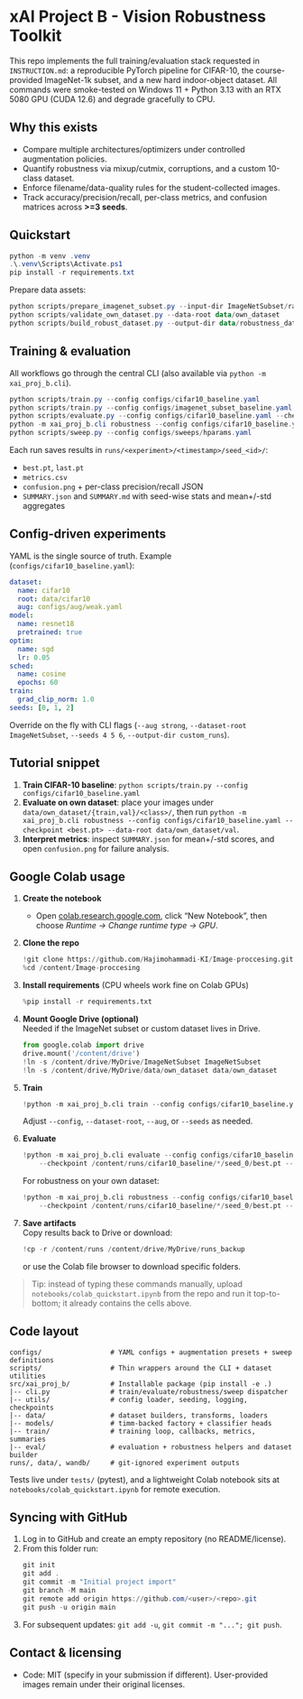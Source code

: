 ﻿# xAI Project B - Vision Robustness Toolkit

This repo implements the full training/evaluation stack requested in `INSTRUCTION.md`: a reproducible PyTorch pipeline for CIFAR-10, the course-provided ImageNet-1k subset, and a new hard indoor-object dataset. All commands were smoke-tested on Windows 11 + Python 3.13 with an RTX 5080 GPU (CUDA 12.6) and degrade gracefully to CPU.

## Why this exists
- Compare multiple architectures/optimizers under controlled augmentation policies.
- Quantify robustness via mixup/cutmix, corruptions, and a custom 10-class dataset.
- Enforce filename/data-quality rules for the student-collected images.
- Track accuracy/precision/recall, per-class metrics, and confusion matrices across **>=3 seeds**.

## Quickstart
```powershell
python -m venv .venv
.\.venv\Scripts\Activate.ps1
pip install -r requirements.txt
```
Prepare data assets:
```powershell
python scripts/prepare_imagenet_subset.py --input-dir ImageNetSubset/raw --output-dir ImageNetSubset
python scripts/validate_own_dataset.py --data-root data/own_dataset
python scripts/build_robust_dataset.py --output-dir data/robustness_dataset --samples-per-class 400
```

## Training & evaluation
All workflows go through the central CLI (also available via `python -m xai_proj_b.cli`).
```powershell
python scripts/train.py --config configs/cifar10_baseline.yaml
python scripts/train.py --config configs/imagenet_subset_baseline.yaml --aug strong --dataset-root ImageNetSubset
python scripts/evaluate.py --config configs/cifar10_baseline.yaml --checkpoint runs/cifar10_baseline/*/seed_0/best.pt --dataset cifar10
python -m xai_proj_b.cli robustness --config configs/cifar10_baseline.yaml --checkpoint runs/cifar10_baseline/*/seed_0/best.pt --data-root data/own_dataset
python scripts/sweep.py --config configs/sweeps/hparams.yaml
```
Each run saves results in `runs/<experiment>/<timestamp>/seed_<id>/`:
- `best.pt`, `last.pt`
- `metrics.csv`
- `confusion.png` + per-class precision/recall JSON
- `SUMMARY.json` and `SUMMARY.md` with seed-wise stats and mean+/-std aggregates

## Config-driven experiments
YAML is the single source of truth. Example (`configs/cifar10_baseline.yaml`):
```yaml
dataset:
  name: cifar10
  root: data/cifar10
  aug: configs/aug/weak.yaml
model:
  name: resnet18
  pretrained: true
optim:
  name: sgd
  lr: 0.05
sched:
  name: cosine
  epochs: 60
train:
  grad_clip_norm: 1.0
seeds: [0, 1, 2]
```
Override on the fly with CLI flags (`--aug strong`, `--dataset-root ImageNetSubset`, `--seeds 4 5 6`, `--output-dir custom_runs`).

## Tutorial snippet
1. **Train CIFAR-10 baseline**: `python scripts/train.py --config configs/cifar10_baseline.yaml`
2. **Evaluate on own dataset**: place your images under `data/own_dataset/{train,val}/<class>/`, then run `python -m xai_proj_b.cli robustness --config configs/cifar10_baseline.yaml --checkpoint <best.pt> --data-root data/own_dataset/val`.
3. **Interpret metrics**: inspect `SUMMARY.json` for mean+/-std scores, and open `confusion.png` for failure analysis.

## Google Colab usage
1. **Create the notebook**  
   - Open [colab.research.google.com](https://colab.research.google.com), click “New Notebook”, then choose *Runtime → Change runtime type → GPU*.

2. **Clone the repo**
   ```python
   !git clone https://github.com/Hajimohammadi-KI/Image-proccesing.git
   %cd /content/Image-proccesing
   ```

3. **Install requirements** (CPU wheels work fine on Colab GPUs)
   ```python
   %pip install -r requirements.txt
   ```

4. **Mount Google Drive (optional)**  
   Needed if the ImageNet subset or custom dataset lives in Drive.
   ```python
   from google.colab import drive
   drive.mount('/content/drive')
   !ln -s /content/drive/MyDrive/ImageNetSubset ImageNetSubset
   !ln -s /content/drive/MyDrive/data/own_dataset data/own_dataset
   ```

5. **Train**
   ```python
   !python -m xai_proj_b.cli train --config configs/cifar10_baseline.yaml --output-dir /content/runs
   ```
   Adjust `--config`, `--dataset-root`, `--aug`, or `--seeds` as needed.

6. **Evaluate**
   ```python
   !python -m xai_proj_b.cli evaluate --config configs/cifar10_baseline.yaml \
       --checkpoint /content/runs/cifar10_baseline/*/seed_0/best.pt --dataset cifar10
   ```
   For robustness on your own dataset:
   ```python
   !python -m xai_proj_b.cli robustness --config configs/cifar10_baseline.yaml \
       --checkpoint /content/runs/cifar10_baseline/*/seed_0/best.pt --data-root data/own_dataset
   ```

7. **Save artifacts**  
   Copy results back to Drive or download:
   ```python
   !cp -r /content/runs /content/drive/MyDrive/runs_backup
   ```
   or use the Colab file browser to download specific folders.

> Tip: instead of typing these commands manually, upload `notebooks/colab_quickstart.ipynb` from the repo and run it top-to-bottom; it already contains the cells above.

## Code layout
```
configs/                 # YAML configs + augmentation presets + sweep definitions
scripts/                 # Thin wrappers around the CLI + dataset utilities
src/xai_proj_b/          # Installable package (pip install -e .)
|-- cli.py               # train/evaluate/robustness/sweep dispatcher
|-- utils/               # config loader, seeding, logging, checkpoints
|-- data/                # dataset builders, transforms, loaders
|-- models/              # timm-backed factory + classifier heads
|-- train/               # training loop, callbacks, metrics, summaries
|-- eval/                # evaluation + robustness helpers and dataset builder
runs/, data/, wandb/     # git-ignored experiment outputs
```
Tests live under `tests/` (pytest), and a lightweight Colab notebook sits at `notebooks/colab_quickstart.ipynb` for remote execution.

## Syncing with GitHub
1. Log in to GitHub and create an empty repository (no README/license).
2. From this folder run:
   ```powershell
   git init
   git add .
   git commit -m "Initial project import"
   git branch -M main
   git remote add origin https://github.com/<user>/<repo>.git
   git push -u origin main
   ```
3. For subsequent updates: `git add -u`, `git commit -m "..."; git push`.

## Contact & licensing
- Code: MIT (specify in your submission if different). User-provided images remain under their original licenses.
